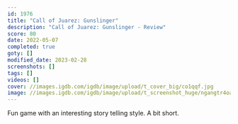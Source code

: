 ```yaml
---
id: 1976
title: "Call of Juarez: Gunslinger"
description: "Call of Juarez: Gunslinger - Review"
score: 80
date: 2022-05-07
completed: true
goty: []
modified_date: 2023-02-28
screenshots: []
tags: []
videos: []
cover: //images.igdb.com/igdb/image/upload/t_cover_big/co1qqf.jpg
image: //images.igdb.com/igdb/image/upload/t_screenshot_huge/ngangtr4oahqej0pcrke.jpg
---
```

Fun game with an interesting story telling style. A bit short.